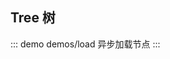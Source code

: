 ## Tree 树
<!-- 
::: demo demos/base 默认
:::

::: demo demos/expandAll 初始化展开全部
:::

::: demo demos/expandLevel 初始化展开第一级
:::

::: demo demos/expandMutex 互斥展开
:::

::: demo demos/transition 关闭动画
:::

::: demo demos/activable 可高亮
:::

::: demo demos/activeMultiple 可多个高亮
:::

::: demo demos/checkable 可选
:::

::: demo demos/checkStrictly 选中态不关联
:::

::: demo demos/disabled 树禁用
:::

::: demo demos/load 异步加载节点
:::

::: demo demos/lazy 延迟异步加载节点
:::

::: demo demos/vmodel 受控
:::

::: demo demos/filter 过滤
:::

::: demo demos/empty 自定义空白label
:::

::: demo demos/label 自定义label
:::

::: demo demos/icon 自定义icon
:::

::: demo demos/line 显示连线
:::
-->

::: demo demos/load 异步加载节点
:::
